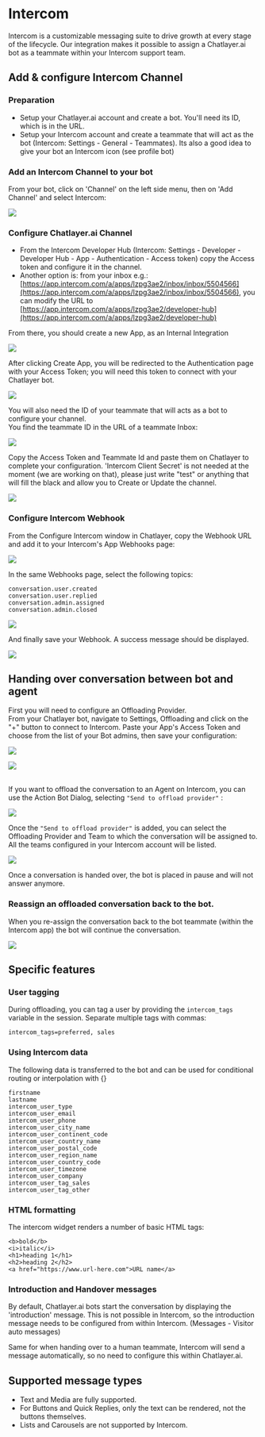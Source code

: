 # Intercom

Intercom is a customizable messaging suite to drive growth at every stage of the lifecycle. Our integration makes it possible to assign a Chatlayer.ai bot as a teammate within your Intercom support team.

## Add & configure Intercom Channel

### Preparation

* Setup your Chatlayer.ai account and create a bot. You'll need its ID, which is in the URL.
* Setup your Intercom account and create a teammate that will act as the bot (Intercom: Settings - General - Teammates). Its also a good idea to give your bot an Intercom icon (see profile bot)&#x20;

### Add an Intercom Channel to your bot

From your bot, click on 'Channel' on the left side menu, then on 'Add Channel' and select Intercom:

![](<../../.gitbook/assets/image (695).png>)

### Configure Chatlayer.ai Channel

* From the Intercom Developer Hub (Intercom: Settings - Developer - Developer Hub - App - Authentication - Access token) copy the Access token and configure it in the channel.
* Another option is: from your inbox e.g.: [https://app.intercom.com/a/apps/lzpg3ae2/inbox/inbox/5504566](https://app.intercom.com/a/apps/lzpg3ae2/inbox/inbox/5504566), you can modify the URL to [https://app.intercom.com/a/apps/lzpg3ae2/developer-hub](https://app.intercom.com/a/apps/lzpg3ae2/developer-hub)

From there, you should create a new App, as an Internal Integration

![](<../../.gitbook/assets/image (671).png>)

After clicking Create App, you will be redirected to the Authentication page with your Access Token; you will need this token to connect with your Chatlayer bot.

![](<../../.gitbook/assets/image (723) (1) (1).png>)

You will also need the ID of your teammate that will acts as a bot to configure your channel.\
You find the teammate ID in the URL of a teammate Inbox:

![](<../../.gitbook/assets/image (724).png>)

Copy the Access Token and Teammate Id and paste them on Chatlayer to complete your configuration. 'Intercom Client Secret' is not needed at the moment (we are working on that), please just write "test" or anything that will fill the black and allow you to Create or Update the channel.

![](<../../.gitbook/assets/image (708).png>)

### Configure Intercom Webhook

From the Configure Intercom window in Chatlayer, copy the Webhook URL and add it to your Intercom's App Webhooks page:&#x20;

![](<../../.gitbook/assets/image (722) (1).png>)

In the same Webhooks page, select the following topics:

`conversation.user.created` \
`conversation.user.replied` \
`conversation.admin.assigned` \
`conversation.admin.closed`

![](<../../.gitbook/assets/image (703).png>)

And finally save your Webhook. A success message should be displayed.

![](<../../.gitbook/assets/image (679).png>)

## Handing over conversation between bot and agent

First you will need to configure an Offloading Provider.\
From your Chatlayer bot, navigate to Settings, Offloading and click on the "+" button to connect to Intercom. Paste your App's Access Token and choose from the list of your Bot admins, then save your configuration:

![](<../../.gitbook/assets/image (678).png>)

![](<../../.gitbook/assets/image (725) (1).png>)



\
If you want to offload the conversation to an Agent on Intercom, you can use the Action Bot Dialog, selecting `"Send to offload provider"` :

![](<../../.gitbook/assets/image (723) (1).png>)

Once the `"Send to offload provider"` is added, you can select the Offloading Provider and Team to which the conversation will be assigned to. All the teams configured in your Intercom account will be listed.

![](<../../.gitbook/assets/image (714).png>)

Once a conversation is handed over, the bot is placed in pause and will not answer anymore.

### Reassign an offloaded conversation back to the bot.

When you re-assign the conversation back to the bot teammate (within the Intercom app) the bot will continue the conversation.

![](../../.gitbook/assets/intercom-reassign.png)

## Specific features

### User tagging

During offloading, you can tag a user by providing the `intercom_tags` variable in the session. Separate multiple tags with commas:

```
intercom_tags=preferred, sales
```

### Using Intercom data

The following data is transferred to the bot and can be used for conditional routing or interpolation with {}

```
firstname
lastname
intercom_user_type
intercom_user_email
intercom_user_phone
intercom_user_city_name
intercom_user_continent_code
intercom_user_country_name
intercom_user_postal_code
intercom_user_region_name
intercom_user_country_code
intercom_user_timezone
intercom_user_company
intercom_user_tag_sales
intercom_user_tag_other
```

### HTML formatting

The intercom widget renders a number of basic HTML tags:

```
<b>bold</b>
<i>italic</i>
<h1>heading 1</h1>
<h2>heading 2</h2>
<a href="https://www.url-here.com">URL name</a>
```

### Introduction and Handover messages

By default, Chatlayer.ai bots start the conversation by displaying the 'introduction' message. This is not possible in Intercom, so the introduction message needs to be configured from within Intercom. (Messages - Visitor auto messages)

Same for when handing over to a human teammate, Intercom will send a message automatically, so no need to configure this within Chatlayer.ai.

## Supported message types

* Text and Media are fully supported.
* For Buttons and Quick Replies, only the text can be rendered, not the buttons themselves.
* Lists and Carousels are not supported by Intercom.
